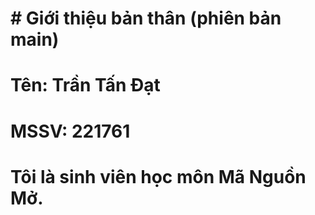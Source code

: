 # \# Giới thiệu bản thân (phiên bản main)

# Tên: Trần Tấn Đạt

# MSSV: 221761

# Tôi là sinh viên học môn Mã Nguồn Mở.

